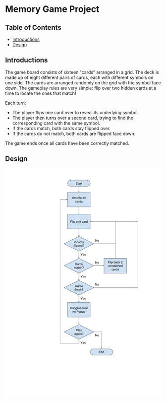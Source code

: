 # Memory Game Project

## Table of Contents

* [Introductions](#introductions)
* [Design](#design)

## Introductions

The game board consists of sixteen "cards" arranged in a grid. The deck is made up of eight different pairs of cards, each with different symbols on one side. The cards are arranged randomly on the grid with the symbol face down. The gameplay rules are very simple: flip over two hidden cards at a time to locate the ones that match!

Each turn:

* The player flips one card over to reveal its underlying symbol.
* The player then turns over a second card, trying to find the corresponding card with the same symbol.
* If the cards match, both cards stay flipped over.
* If the cards do not match, both cards are flipped face down.

The game ends once all cards have been correctly matched.

## Design

![alt text](doc/OverallGameFlow.jpg?raw=true "Title")
